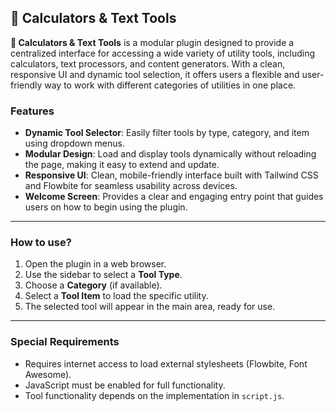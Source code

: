 ## 🧮 Calculators & Text Tools

**🧮 Calculators & Text Tools** is a modular plugin designed to provide a centralized interface for accessing a wide variety of utility tools, including calculators, text processors, and content generators. With a clean, responsive UI and dynamic tool selection, it offers users a flexible and user-friendly way to work with different categories of utilities in one place.

### Features

- **Dynamic Tool Selector**: Easily filter tools by type, category, and item using dropdown menus.
- **Modular Design**: Load and display tools dynamically without reloading the page, making it easy to extend and update.
- **Responsive UI**: Clean, mobile-friendly interface built with Tailwind CSS and Flowbite for seamless usability across devices.
- **Welcome Screen**: Provides a clear and engaging entry point that guides users on how to begin using the plugin.

---

### How to use?

1. Open the plugin in a web browser.
2. Use the sidebar to select a **Tool Type**.
3. Choose a **Category** (if available).
4. Select a **Tool Item** to load the specific utility.
5. The selected tool will appear in the main area, ready for use.

---

### Special Requirements

- Requires internet access to load external stylesheets (Flowbite, Font Awesome).
- JavaScript must be enabled for full functionality.
- Tool functionality depends on the implementation in `script.js`.
